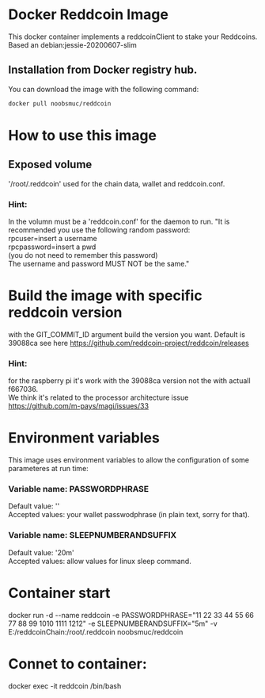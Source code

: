 # Docker Reddcoin Image
This docker container implements a reddcoinClient to stake your Reddcoins.
Based an debian:jessie-20200607-slim

## Installation from Docker registry hub.
You can download the image with the following command:
```bash
docker pull noobsmuc/reddcoin
```

# How to use this image
## Exposed volume

 '/root/.reddcoin' used for the chain data, wallet and reddcoin.conf.    

### Hint:
In the volumn must be a 'reddcoin.conf' for the daemon to run.
"It is recommended you use the following random password:   
rpcuser=insert a username   
rpcpassword=insert a pwd   
(you do not need to remember this password)   
The username and password MUST NOT be the same."

# Build the image with specific reddcoin version
with the GIT_COMMIT_ID argument build the version you want. Default is 39088ca
see here https://github.com/reddcoin-project/reddcoin/releases

### Hint:
for the raspberry pi it's work with the 39088ca version not the with actuall f667036.   
We think it's related to the processor architecture issue https://github.com/m-pays/magi/issues/33

# Environment variables
This image uses environment variables to allow the configuration of some parameteres at run time:

### Variable name: PASSWORDPHRASE
Default value: ''   
Accepted values: your wallet passwodphrase (in plain text, sorry for that).

### Variable name: SLEEPNUMBERANDSUFFIX
Default value: '20m'   
Accepted values: allow values for linux sleep command.

# Container start
docker run -d --name reddcoin -e PASSWORDPHRASE="11 22 33 44 55 66 77 88 99 1010 1111 1212" -e SLEEPNUMBERANDSUFFIX="5m" -v E:/reddcoinChain:/root/.reddcoin noobsmuc/reddcoin

# Connet to container:
docker exec -it reddcoin /bin/bash 
